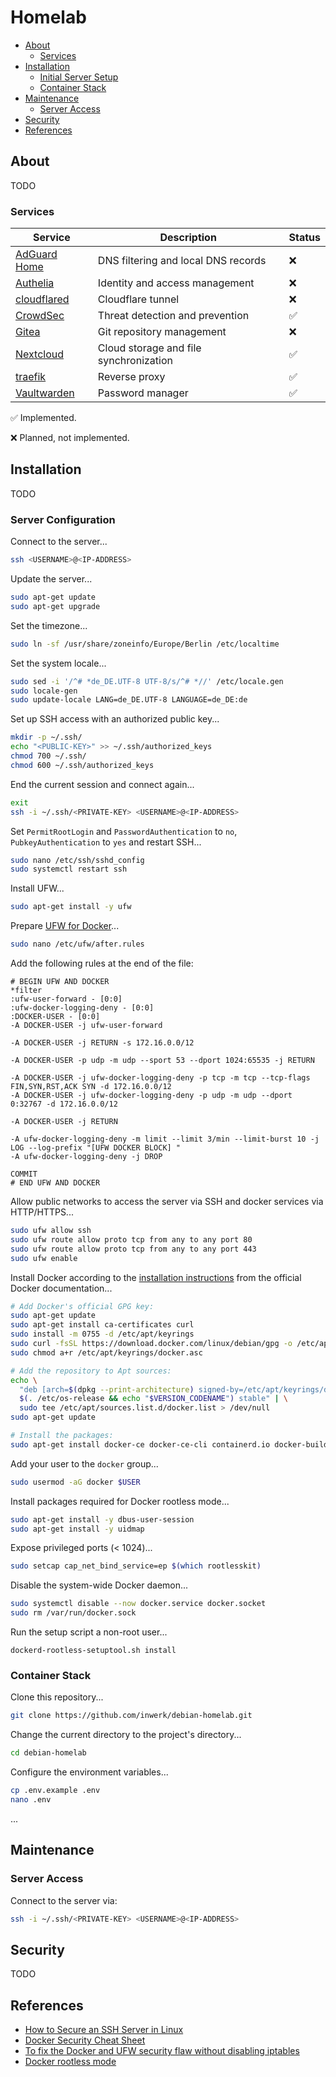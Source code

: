 # Homelab

- [About](#about)
   - [Services](#services)
- [Installation](#installation)
   - [Initial Server Setup](#initial-server-setup)
   - [Container Stack](#container-stack)
- [Maintenance](#maintenance)
  - [Server Access](#server-access)
- [Security](#security)
- [References](#references)

## About

TODO

### Services

| Service                                                         | Description                            | Status |
| --------------------------------------------------------------- | -------------------------------------- | ------ |
| [AdGuard Home](https://github.com/AdguardTeam/AdGuardHome/)     | DNS filtering and local DNS records    | ❌     |
| [Authelia](https://github.com/authelia/authelia)                | Identity and access management         | ❌     |
| [cloudflared](https://github.com/cloudflare/cloudflared)        | Cloudflare tunnel                      | ❌     |
| [CrowdSec](https://github.com/crowdsecurity/crowdsec)           | Threat detection and prevention        | ✅     |
| [Gitea](https://github.com/go-gitea/gitea)                      | Git repository management              | ❌     |
| [Nextcloud](https://github.com/nextcloud/docker)                | Cloud storage and file synchronization | ✅     |
| [traefik](https://github.com/traefik/traefik)                   | Reverse proxy                          | ✅     |
| [Vaultwarden](https://github.com/dani-garcia/vaultwarden)       | Password manager                       | ✅     |

✅ Implemented.

❌ Planned, not implemented.

## Installation

TODO

### Server Configuration

Connect to the server...

```bash
ssh <USERNAME>@<IP-ADDRESS>
```

Update the server...

```bash
sudo apt-get update
sudo apt-get upgrade
```

Set the timezone...

```bash
sudo ln -sf /usr/share/zoneinfo/Europe/Berlin /etc/localtime
```

Set the system locale...

```bash
sudo sed -i '/^# *de_DE.UTF-8 UTF-8/s/^# *//' /etc/locale.gen
sudo locale-gen
sudo update-locale LANG=de_DE.UTF-8 LANGUAGE=de_DE:de
```

Set up SSH access with an authorized public key...

```bash
mkdir -p ~/.ssh/
echo "<PUBLIC-KEY>" >> ~/.ssh/authorized_keys
chmod 700 ~/.ssh/
chmod 600 ~/.ssh/authorized_keys
```

End the current session and connect again...

```bash
exit
ssh -i ~/.ssh/<PRIVATE-KEY> <USERNAME>@<IP-ADDRESS>
```

Set `PermitRootLogin` and `PasswordAuthentication` to `no`, `PubkeyAuthentication` to `yes` and restart SSH...

```bash
sudo nano /etc/ssh/sshd_config
sudo systemctl restart ssh
```

Install UFW...

```bash
sudo apt-get install -y ufw
```

Prepare [UFW for Docker](https://github.com/chaifeng/ufw-docker#solving-ufw-and-docker-issues)...

```bash
sudo nano /etc/ufw/after.rules
```

Add the following rules at the end of the file:

```
# BEGIN UFW AND DOCKER
*filter
:ufw-user-forward - [0:0]
:ufw-docker-logging-deny - [0:0]
:DOCKER-USER - [0:0]
-A DOCKER-USER -j ufw-user-forward

-A DOCKER-USER -j RETURN -s 172.16.0.0/12

-A DOCKER-USER -p udp -m udp --sport 53 --dport 1024:65535 -j RETURN

-A DOCKER-USER -j ufw-docker-logging-deny -p tcp -m tcp --tcp-flags FIN,SYN,RST,ACK SYN -d 172.16.0.0/12
-A DOCKER-USER -j ufw-docker-logging-deny -p udp -m udp --dport 0:32767 -d 172.16.0.0/12

-A DOCKER-USER -j RETURN

-A ufw-docker-logging-deny -m limit --limit 3/min --limit-burst 10 -j LOG --log-prefix "[UFW DOCKER BLOCK] "
-A ufw-docker-logging-deny -j DROP

COMMIT
# END UFW AND DOCKER
```

Allow public networks to access the server via SSH and docker services via HTTP/HTTPS...

```bash
sudo ufw allow ssh
sudo ufw route allow proto tcp from any to any port 80
sudo ufw route allow proto tcp from any to any port 443
sudo ufw enable
```

Install Docker according to the [installation instructions](https://docs.docker.com/engine/install/debian/) from the official Docker documentation...

```bash
# Add Docker's official GPG key:
sudo apt-get update
sudo apt-get install ca-certificates curl
sudo install -m 0755 -d /etc/apt/keyrings
sudo curl -fsSL https://download.docker.com/linux/debian/gpg -o /etc/apt/keyrings/docker.asc
sudo chmod a+r /etc/apt/keyrings/docker.asc

# Add the repository to Apt sources:
echo \
  "deb [arch=$(dpkg --print-architecture) signed-by=/etc/apt/keyrings/docker.asc] https://download.docker.com/linux/debian \
  $(. /etc/os-release && echo "$VERSION_CODENAME") stable" | \
  sudo tee /etc/apt/sources.list.d/docker.list > /dev/null
sudo apt-get update

# Install the packages:
sudo apt-get install docker-ce docker-ce-cli containerd.io docker-buildx-plugin docker-compose-plugin
```

Add your user to the `docker` group...

```bash
sudo usermod -aG docker $USER
```

Install packages required for Docker rootless mode...

```bash
sudo apt-get install -y dbus-user-session
sudo apt-get install -y uidmap
```

Expose privileged ports (< 1024)...

```bash
sudo setcap cap_net_bind_service=ep $(which rootlesskit)
```

Disable the system-wide Docker daemon...

```bash
sudo systemctl disable --now docker.service docker.socket
sudo rm /var/run/docker.sock
```

Run the setup script a non-root user...

```
dockerd-rootless-setuptool.sh install
```

### Container Stack

Clone this repository...

```bash
git clone https://github.com/inwerk/debian-homelab.git
```

Change the current directory to the project's directory...

```bash
cd debian-homelab
```

Configure the environment variables...

```bash
cp .env.example .env
nano .env
```

...

## Maintenance

### Server Access

Connect to the server via:

```bash
ssh -i ~/.ssh/<PRIVATE-KEY> <USERNAME>@<IP-ADDRESS>
```

## Security

TODO

## References
- [How to Secure an SSH Server in Linux](https://www.baeldung.com/linux/secure-ssh-server)
- [Docker Security Cheat Sheet](https://cheatsheetseries.owasp.org/cheatsheets/Docker_Security_Cheat_Sheet.html)
- [To fix the Docker and UFW security flaw without disabling iptables](https://github.com/chaifeng/ufw-docker)
- [Docker rootless mode](https://docs.docker.com/engine/security/rootless/)
